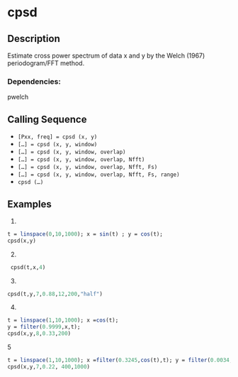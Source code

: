 # cpsd
## Description
Estimate cross power spectrum of data x and y by the Welch (1967) periodogram/FFT method.
### Dependencies: 
pwelch
## Calling Sequence
- `[Pxx, freq] = cpsd (x, y)`
- `[…] = cpsd (x, y, window)`
- `[…] = cpsd (x, y, window, overlap)`
- `[…] = cpsd (x, y, window, overlap, Nfft)`
- `[…] = cpsd (x, y, window, overlap, Nfft, Fs)`
- `[…] = cpsd (x, y, window, overlap, Nfft, Fs, range)`
- `cpsd (…)`
## Examples
1. 
```scilab
t = linspace(0,10,1000); x = sin(t) ; y = cos(t);
cpsd(x,y)
```
2.
```scilab
 cpsd(t,x,4)
```

3.
```scilab
cpsd(t,y,7,0.88,12,200,"half")
```
4.
```scilab
t = linspace(1,10,1000); x =cos(t);
y = filter(0.9999,x,t);
cpsd(x,y,8,0.33,200)

```
5
```scilab
t = linspace(1,10,1000); x =filter(0.3245,cos(t),t); y = filter(0.0034,x,sin(t));
cpsd(x,y,7,0.22, 400,1000)
```
